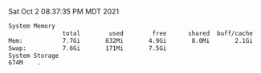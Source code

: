 Sat Oct  2 08:37:35 PM MDT 2021
```bash
System Memory
               total        used        free      shared  buff/cache   available
Mem:           7.7Gi       632Mi       4.9Gi       8.0Mi       2.1Gi       6.7Gi
Swap:          7.6Gi       171Mi       7.5Gi
System Storage
674M	.
```
```bash
